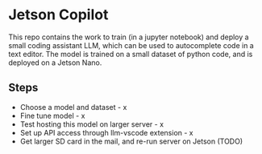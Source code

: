 # Jetson Copilot

This repo contains the work to train (in a jupyter notebook) and deploy a small coding assistant LLM, which can be used to autocomplete code in a text editor. The model is trained on a small dataset of python code, and is deployed on a Jetson Nano.


## Steps

- Choose a model and dataset - x
- Fine tune model - x
- Test hosting this model on larger server - x
- Set up API access through llm-vscode extension - x
- Get larger SD card in the mail, and re-run server on Jetson (TODO)
